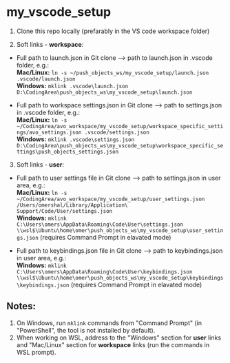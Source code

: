 # my_vscode_setup

1. Clone this repo locally (prefarably in the VS code workspace folder)

2. Soft links - **workspace**:

* Full path to launch.json in Git clone --> path to launch.json in .vscode folder, e.g.:  
**Mac/Linux:** `ln -s ~/push_objects_ws/my_vscode_setup/launch.json .vscode/launch.json`  
**Windows:** `mklink .vscode\launch.json D:\CodingArea\push_objects_ws\my_vscode_setup\launch.json`

* Full path to workspace settings.json in Git clone --> path to settings.json in .vscode folder, e.g.:  
**Mac/Linux:** `ln -s ~/CodingArea/avo_workspace/my_vscode_setup/workspace_specific_settings/avo_settings.json .vscode/settings.json`  
**Windows:** `mklink .vscode\settings.json D:\CodingArea\push_objects_ws\my_vscode_setup\workspace_specific_settings\push_objects_settings.json`

3. Soft links - **user**:
* Full path to user settings file in Git clone --> path to settings.json in user area, e.g.:  
**Mac/Linux:** `ln -s ~/CodingArea/avo_workspace/my_vscode_setup/user_settings.json /Users/omershal/Library/Application\ Support/Code/User/settings.json`  
**Windows:** `mklink C:\Users\omers\AppData\Roaming\Code\User\settings.json \\wsl$\Ubuntu\home\omer\push_objects_ws\my_vscode_setup\user_settings.json` (requires Command Prompt in elavated mode)
  
* Full path to keybindings.json file in Git clone --> path to keybindings.json in user area, e.g.:  
**Windows:** `mklink C:\Users\omers\AppData\Roaming\Code\User\keybindings.json \\wsl$\Ubuntu\home\omer\push_objects_ws\my_vscode_setup\keybindings\keybindings.json` (requires Command Prompt in elavated mode)

## Notes:
1. On Windows, run `mklink` commands from "Command Prompt" (in "PowerShell", the tool is not installed by default).
2. When working on WSL, address to the "Windows" section for **user** links and "Mac/Linux" section for **workspace** links (run the commands in WSL prompt).
